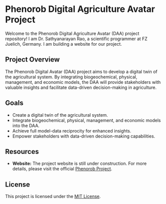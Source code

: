 # Phenorob Digital Agriculture Avatar Project

Welcome to the Phenorob Digital Agriculture Avatar (DAA) project repository! I am Dr. Sathyanarayan Rao, a scientific programmer
at FZ Juelich, Germany. I am building a website for our project.

## Project Overview

The Phenorob Digital Avatar (DAA) project aims to develop a digital twin of the agricultural system. By integrating biogeochemical, physical, 
management, and economic models, the DAA will provide stakeholders with valuable insights and facilitate data-driven decision-making in agriculture.

## Goals

- Create a digital twin of the agricultural system.
- Integrate biogeochemical, physical, management, and economic models into the DAA.
- Achieve full model-data reciprocity for enhanced insights.
- Empower stakeholders with data-driven decision-making capabilities.

## Resources

- **Website:** The project website is still under construction. For more details, please visit the official [Phenorob Project](https://www.phenorob.de/).
## License
This project is licensed under the [MIT License](LICENSE).

